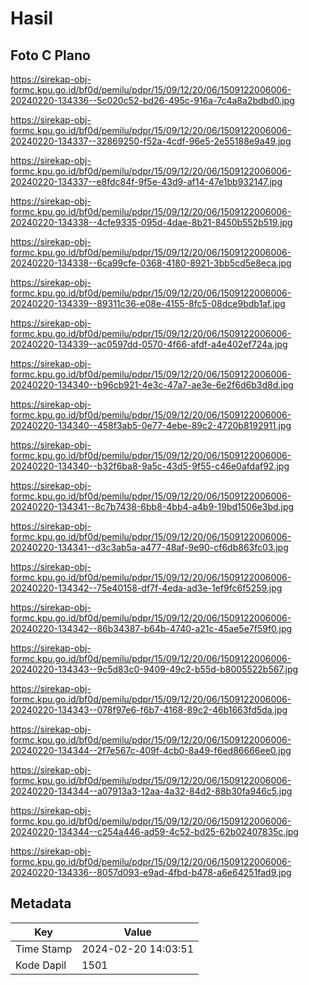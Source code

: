 # Hasil

## Foto C Plano

https://sirekap-obj-formc.kpu.go.id/bf0d/pemilu/pdpr/15/09/12/20/06/1509122006006-20240220-134336--5c020c52-bd26-495c-916a-7c4a8a2bdbd0.jpg

https://sirekap-obj-formc.kpu.go.id/bf0d/pemilu/pdpr/15/09/12/20/06/1509122006006-20240220-134337--32869250-f52a-4cdf-96e5-2e55188e9a49.jpg

https://sirekap-obj-formc.kpu.go.id/bf0d/pemilu/pdpr/15/09/12/20/06/1509122006006-20240220-134337--e8fdc84f-9f5e-43d9-af14-47e1bb932147.jpg

https://sirekap-obj-formc.kpu.go.id/bf0d/pemilu/pdpr/15/09/12/20/06/1509122006006-20240220-134338--4cfe9335-095d-4dae-8b21-8450b552b519.jpg

https://sirekap-obj-formc.kpu.go.id/bf0d/pemilu/pdpr/15/09/12/20/06/1509122006006-20240220-134338--6ca99cfe-0368-4180-8921-3bb5cd5e8eca.jpg

https://sirekap-obj-formc.kpu.go.id/bf0d/pemilu/pdpr/15/09/12/20/06/1509122006006-20240220-134339--89311c36-e08e-4155-8fc5-08dce9bdb1af.jpg

https://sirekap-obj-formc.kpu.go.id/bf0d/pemilu/pdpr/15/09/12/20/06/1509122006006-20240220-134339--ac0597dd-0570-4f66-afdf-a4e402ef724a.jpg

https://sirekap-obj-formc.kpu.go.id/bf0d/pemilu/pdpr/15/09/12/20/06/1509122006006-20240220-134340--b96cb921-4e3c-47a7-ae3e-6e2f6d6b3d8d.jpg

https://sirekap-obj-formc.kpu.go.id/bf0d/pemilu/pdpr/15/09/12/20/06/1509122006006-20240220-134340--458f3ab5-0e77-4ebe-89c2-4720b8192911.jpg

https://sirekap-obj-formc.kpu.go.id/bf0d/pemilu/pdpr/15/09/12/20/06/1509122006006-20240220-134340--b32f6ba8-9a5c-43d5-9f55-c46e0afdaf92.jpg

https://sirekap-obj-formc.kpu.go.id/bf0d/pemilu/pdpr/15/09/12/20/06/1509122006006-20240220-134341--8c7b7438-6bb8-4bb4-a4b9-19bd1506e3bd.jpg

https://sirekap-obj-formc.kpu.go.id/bf0d/pemilu/pdpr/15/09/12/20/06/1509122006006-20240220-134341--d3c3ab5a-a477-48af-9e90-cf6db863fc03.jpg

https://sirekap-obj-formc.kpu.go.id/bf0d/pemilu/pdpr/15/09/12/20/06/1509122006006-20240220-134342--75e40158-df7f-4eda-ad3e-1ef9fc6f5259.jpg

https://sirekap-obj-formc.kpu.go.id/bf0d/pemilu/pdpr/15/09/12/20/06/1509122006006-20240220-134342--86b34387-b64b-4740-a21c-45ae5e7f59f0.jpg

https://sirekap-obj-formc.kpu.go.id/bf0d/pemilu/pdpr/15/09/12/20/06/1509122006006-20240220-134343--9c5d83c0-9409-49c2-b55d-b8005522b567.jpg

https://sirekap-obj-formc.kpu.go.id/bf0d/pemilu/pdpr/15/09/12/20/06/1509122006006-20240220-134343--078f97e6-f6b7-4168-89c2-46b1663fd5da.jpg

https://sirekap-obj-formc.kpu.go.id/bf0d/pemilu/pdpr/15/09/12/20/06/1509122006006-20240220-134344--2f7e567c-409f-4cb0-8a49-f6ed86666ee0.jpg

https://sirekap-obj-formc.kpu.go.id/bf0d/pemilu/pdpr/15/09/12/20/06/1509122006006-20240220-134344--a07913a3-12aa-4a32-84d2-88b30fa946c5.jpg

https://sirekap-obj-formc.kpu.go.id/bf0d/pemilu/pdpr/15/09/12/20/06/1509122006006-20240220-134344--c254a446-ad59-4c52-bd25-62b02407835c.jpg

https://sirekap-obj-formc.kpu.go.id/bf0d/pemilu/pdpr/15/09/12/20/06/1509122006006-20240220-134336--8057d093-e9ad-4fbd-b478-a6e64251fad9.jpg


## Metadata

| Key        | Value               |
| ---------- | ------------------- |
| Time Stamp | 2024-02-20 14:03:51 |
| Kode Dapil | 1501                |



